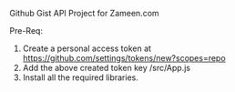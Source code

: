 Github Gist API Project for Zameen.com

Pre-Req:

1. Create a personal access token at https://github.com/settings/tokens/new?scopes=repo
2. Add the above created token key /src/App.js
2. Install all the required libraries.